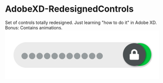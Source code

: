 # AdobeXD-RedesignedControls
Set of controls totally redesigned. Just learning "how to do it" in Adobe XD.  
Bonus: Contains animations.  
![Screenshot](PASS_SHOW_HIDE.png)

